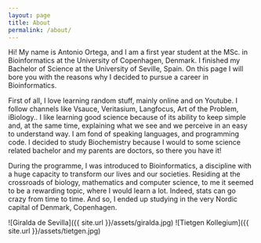 ```yaml
---
layout: page
title: About
permalink: /about/
---
```


Hi! My name is Antonio Ortega, and I am a first year student at the MSc. in Bioinformatics at the University of Copenhagen, Denmark. I finished my Bachelor of Science at the University of Seville, Spain. On this page I will bore you with the reasons why I decided to pursue a career in Bioinformatics.

First of all, I love learning random stuff, mainly online and on Youtube. I follow channels like Vsauce, Veritasium, Langfocus, Art of the Problem, iBiology.. I like learning good science because of its ability to keep simple and, at the same time, explaining what we see and we perceive in an easy to understand way. I am fond of speaking languages, and programming code. I decided to study Biochemistry because I would to some science related bachelor and my parents are doctors, so there you have it!

During the programme, I was introduced to Bioinformatics, a discipline with a huge capacity to transform our lives and our societies. Residing at the crossroads of biology, mathematics and computer science, to me it seemed to be a rewarding topic, where I would learn a lot. Indeed, stats can go crazy from time to time. And so, I ended up studying in the very Nordic capital of Denmark, Copenhagen.

![Giralda de Sevilla]({{ site.url }}/assets/giralda.jpg)
![Tietgen Kollegium]({{ site.url }}/assets/tietgen.jpg)

